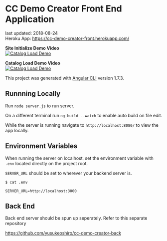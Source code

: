 # CC Demo Creator Front End Application
last updated: 2018-08-24  
Heroku App: https://cc-demo-creator-front.herokuapp.com/

**Site Initialize Demo Video**  
[![Catalog Load Demo](https://img.youtube.com/vi/bY9eACbcOM0/0.jpg)](https://www.youtube.com/watch?v=bY9eACbcOM0)

**Catalog Load Demo Video**  
[![Catalog Load Demo](https://img.youtube.com/vi/T7UKGEJl8-8/0.jpg)](https://www.youtube.com/watch?v=T7UKGEJl8-8)




This project was generated with [Angular CLI](https://github.com/angular/angular-cli) version 1.7.3.

## Runnning Locally

Run `node server.js` to run server.

On a different terminal run `ng build --watch` to enable auto build on file edit.

While the server is running navigate to `http://localhost:8080/` to view the app locally.

## Environment Variables

When running the server on localhost, set the environment variable with `.env` located directly on the project root.

`SERVER_URL` should be set to wherever your backend server is.

```
$ cat .env

SERVER_URL=http://localhost:3000
```

## Back End

Back end server should be spun up seperately. Refer to this separate repository

https://github.com/yusukeoshiro/cc-demo-creator-back
